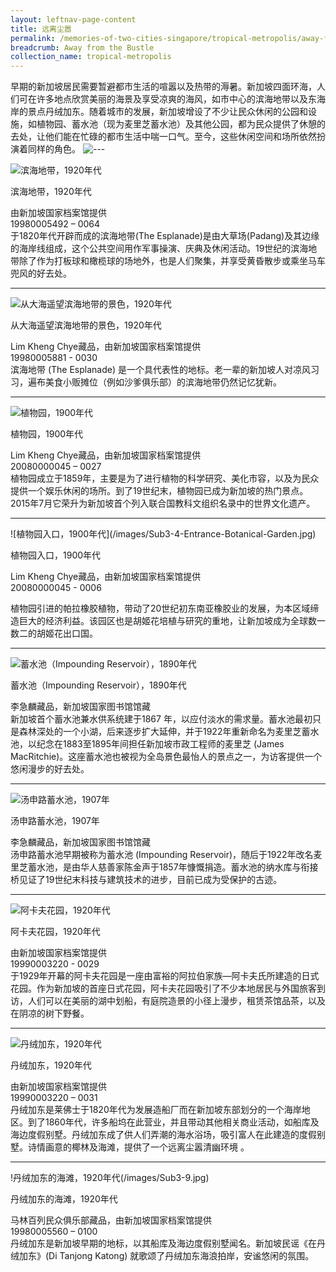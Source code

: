```yaml
---
layout: leftnav-page-content
title: 远离尘嚣
permalink: /memories-of-two-cities-singapore/tropical-metropolis/away-from-the-bustle/
breadcrumb: Away from the Bustle
collection_name: tropical-metropolis
---
```


早期的新加坡居民需要暂避都市生活的喧嚣以及热带的溽暑。新加坡四面环海，人们可在许多地点欣赏美丽的海景及享受凉爽的海风，如市中心的滨海地带以及东海岸的景点丹绒加东。随着城市的发展，新加坡增设了不少让民众休闲的公园和设施，如植物园、蓄水池（现为麦里芝蓄水池）及其他公园，都为民众提供了休憩的去处，让他们能在忙碌的都市生活中喘一口气。至今，这些休闲空间和场所依然扮演着同样的角色。
![---](/images/partition.jpg)


![滨海地带，1920年代](/images/Sub3-1-Esplanade.jpg)
<div class="custom-caption">
<div><p>滨海地带，1920年代</p></div>
<div>由新加坡国家档案馆提供</div>
<div>19980005492 – 0064</div>
</div>
于1820年代开辟而成的滨海地带(The Esplanade)是由大草场(Padang)及其边缘的海岸线组成，这个公共空间用作军事操演、庆典及休闲活动。19世纪的滨海地带除了作为打板球和橄榄球的场地外，也是人们聚集，并享受黄昏散步或乘坐马车兜风的好去处。

<hr>

![从大海遥望滨海地带的景色，1920年代](/images/Sub3-2-The-Esplanade.jpg)
<div class="custom-caption">
<div><p>从大海遥望滨海地带的景色，1920年代</p></div>
<div>Lim Kheng Chye藏品，由新加坡国家档案馆提供</div>
<div>19980005881 - 0030</div>
</div>
滨海地带 (The Esplanade) 是一个具代表性的地标。老一辈的新加坡人对凉风习习，遍布美食小贩摊位（例如沙爹俱乐部）的滨海地带仍然记忆犹新。

<hr>

![植物园，1900年代](/images/Sub3-3.jpg)
<div class="custom-caption">
<div><p>植物园，1900年代</p></div>
<div>Lim Kheng Chye藏品，由新加坡国家档案馆提供</div>
<div>20080000045 – 0027</div>
</div>
植物园成立于1859年，主要是为了进行植物的科学研究、美化市容，以及为民众提供一个娱乐休闲的场所。到了19世纪末，植物园已成为新加坡的热门景点。2015年7月它荣升为新加坡首个列入联合国教科文组织名录中的世界文化遗产。

<hr>

<p class="portrait-resize" markdown="1">
![植物园入口，1900年代](/images/Sub3-4-Entrance-Botanical-Garden.jpg)
</p>
<div class="custom-caption">
<div><p>植物园入口，1900年代</p></div>
<div>Lim Kheng Chye藏品，由新加坡国家档案馆提供</div>
<div>20080000045 - 0006</div>
</div>

植物园引进的帕拉橡胶植物，带动了20世纪初东南亚橡胶业的发展，为本区域缔造巨大的经济利益。该园区也是胡姬花培植与研究的重地，让新加坡成为全球数一数二的胡姬花出口国。

<hr>

![蓄水池（Impounding Reservoir），1890年代](/images/Sub3-5-The-Water-Works.jpg)
<div class="custom-caption">
<div><p>蓄水池（Impounding Reservoir），1890年代</p></div>
<div>李急麟藏品，新加坡国家图书馆馆藏</div>
</div>
新加坡首个蓄水池兼水供系统建于1867 年，以应付淡水的需求量。蓄水池最初只是森林深处的一个小湖，后来逐步扩大延伸，并于1922年重新命名为麦里芝蓄水池，以纪念在1883至1895年间担任新加坡市政工程师的麦里芝 (James MacRitchie)。这座蓄水池也被视为全岛景色最怡人的景点之一，为访客提供一个悠闲漫步的好去处。
 
<hr>

![汤申路蓄水池，1907年](/images/Sub3-6.jpg)
<div class="custom-caption">
<div><p>汤申路蓄水池，1907年</p></div>
<div>李急麟藏品，新加坡国家图书馆馆藏</div>
</div>
汤申路蓄水池早期被称为蓄水池 (Impounding Reservoir)，随后于1922年改名麦里芝蓄水池，是由华人慈善家陈金声于1857年慷慨捐造。蓄水池的纳水库与衔接桥见证了19世纪末科技与建筑技术的进步，目前已成为受保护的古迹。

<hr>

![阿卡夫花园，1920年代](/images/Sub3-7-Alkaff-Garden.jpg)
<div class="custom-caption">
<div><p>阿卡夫花园，1920年代</p></div>
<div>由新加坡国家档案馆提供</div>
<div>19990003220 - 0029</div>
</div>
于1929年开幕的阿卡夫花园是一座由富裕的阿拉伯家族—阿卡夫氏所建造的日式花园。作为新加坡的首座日式花园，阿卡夫花园吸引了不少本地居民与外国旅客到访，人们可以在美丽的湖中划船，有庭院造景的小径上漫步，租赁茶馆品茶，以及在阴凉的树下野餐。

<hr>

![丹绒加东，1920年代](/images/Sub3-8-Tanjong-Katong-Singapore.jpg)
<div class="custom-caption">
<div><p>丹绒加东，1920年代</p></div>
<div>由新加坡国家档案馆提供</div>
<div>19990003220 – 0031</div>
</div>
丹绒加东是莱佛士于1820年代为发展造船厂而在新加坡东部划分的一个海岸地区。到了1860年代，许多船坞在此营业，并且带动其他相关商业活动，如船库及海边度假别墅。丹绒加东成了供人们弄潮的海水浴场，吸引富人在此建造的度假别墅。诗情画意的椰林及海滩，提供了一个远离尘嚣清幽环境 。
 
<hr>

<p class="portrait-resize" markdown="1">
!丹绒加东的海滩，1920年代(/images/Sub3-9.jpg)
</p>
<div class="custom-caption">
<div><p>丹绒加东的海滩，1920年代</p></div>
<div>马林百列民众俱乐部藏品，由新加坡国家档案馆提供</div>
<div>19980005560 – 0100</div>
</div>
丹绒加东是新加坡早期的地标，以其船库及海边度假别墅闻名。新加坡民谣《在丹绒加东》(Di Tanjong Katong) 就歌颂了丹绒加东海浪拍岸，安谧悠闲的氛围。

